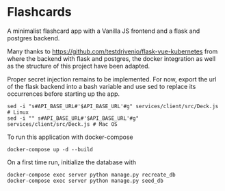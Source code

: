 # Flashcards

A minimalist flashcard app with a Vanilla JS frontend and a flask and postgres backend.

Many thanks to
https://github.com/testdrivenio/flask-vue-kubernetes
from where the backend with flask and postgres, the docker integration as well as the structure of this project have been adapted. 

Proper secret injection remains to be implemented.
For now, export the url of the flask backend into a bash variable and use sed to replace its occurrences before starting up the app.
```
sed -i "s#API_BASE_URL#'$API_BASE_URL'#g" services/client/src/Deck.js # Linux
sed -i "" s#API_BASE_URL#'$API_BASE_URL'#g" services/client/src/Deck.js # Mac OS
```

To run this application with docker-compose
```
docker-compose up -d --build
```
On a first time run, initialize the database with
``` 
docker-compose exec server python manage.py recreate_db
docker-compose exec server python manage.py seed_db 
``` 